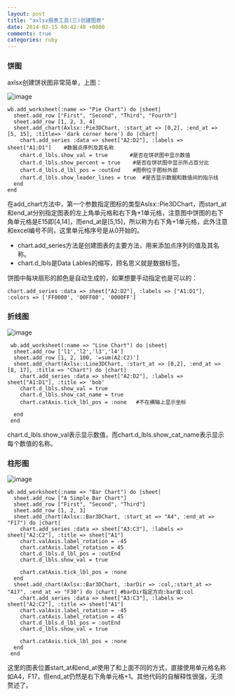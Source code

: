```yaml
---
layout: post
title: "axlsx报表工具(三)创建图表"
date: 2014-02-15 00:42:48 +0800
comments: true
categories: ruby
---
```


### 饼图

axlsx创建饼状图非常简单，上图：

![image](http://e.hiphotos.bdimg.com/album/s%3D550%3Bq%3D90%3Bc%3Dxiangce%2C100%2C100/sign=4ccd2d6c4334970a4373102aa5f1a0f5/fc1f4134970a304ec10145b9d3c8a786c9175c56.jpg?referer=ddc5668e5066d016270eab189c4c&x=.jpg)

<!-- more -->

	wb.add_worksheet(:name => "Pie Chart") do |sheet|
	  sheet.add_row ["First", "Second", "Third", "Fourth"]
	  sheet.add_row [1, 2, 3, 4]
	  sheet.add_chart(Axlsx::Pie3DChart, :start_at => [0,2], :end_at => [5, 15], :title=> 'dark corner here') do |chart|
	    chart.add_series :data => sheet["A2:D2"], :labels => sheet["A1:D1"]    #数据点序列及其名称
	    chart.d_lbls.show_val = true       #是否在饼状图中显示数值
	    chart.d_lbls.show_percent = true    #是否在饼状图中显示所占百分比
	    chart.d_lbls.d_lbl_pos = :outEnd    #图例位于图标外部
	    chart.d_lbls.show_leader_lines = true  #是否显示数据和数值间的指示线
	  end
	end

在add_chart方法中，第一个参数指定图标的类型Aslsx::Pie3DChart，而start_at和end_at分别指定图表的左上角单元格和右下角+1单元格，注意图中饼图的右下角单元格是E15即[4,14]，而end_at是[5,15]，所以称为右下角+1单元格，此外注意和excel编号不同，这里单元格序号是从0开始的。

* chart.add_series方法是创建图表的主要方法，用来添加点序列的值及其名称。
* chart.d_lbls是Data Lables的缩写，顾名思义就是数据标签。

饼图中每块扇形的颜色是自动生成的，如果想要手动指定也是可以的：

	chart.add_series :data => sheet["A2:D2"], :labels => ["A1:D1"], :colors => ['FF0000', '00FF00', '0000FF']

### 折线图

![image](http://c.hiphotos.bdimg.com/album/s%3D550%3Bq%3D90%3Bc%3Dxiangce%2C100%2C100/sign=7fd401bba586c9170c03523cf90601f2/d0c8a786c9177f3e8d17194e72cf3bc79f3d5656.jpg?referer=7d35047437fae6cd55a39e51924c&x=.jpg)

	 wb.add_worksheet(:name => "Line Chart") do |sheet|
	  sheet.add_row ['l1','l2','l3','l4']
	  sheet.add_row [1, 2, 100, '=sum(A2:C2)']
	  sheet.add_chart(Axlsx::Line3DChart, :start_at => [0,2], :end_at => [8, 17], :title => "Chart") do |chart|
	    chart.add_series :data => sheet["A2:D2"], :labels => sheet["A1:D1"], :title => 'bob'
	    chart.d_lbls.show_val = true
	    chart.d_lbls.show_cat_name = true
	    chart.catAxis.tick_lbl_pos = :none   #不在横轴上显示坐标
	
	  end
	 end

chart.d_lbls.show_val表示显示数值，而chart.d_lbls.show_cat_name表示显示每个数值的名称。

### 柱形图

![image](http://d.hiphotos.bdimg.com/album/s%3D550%3Bq%3D90%3Bc%3Dxiangce%2C100%2C100/sign=4cc5e74b1d30e924cba49c347c331f3b/29381f30e924b899e2cc837b6c061d950b7bf685.jpg?referer=473e18b979cb0a46dc35bf09329b&x=.jpg)

	wb.add_worksheet(:name => "Bar Chart") do |sheet|
	  sheet.add_row ["A Simple Bar Chart"]
	  sheet.add_row ["First", "Second", "Third"]
	  sheet.add_row [1, 2, 3]
	  sheet.add_chart(Axlsx::Bar3DChart, :start_at => "A4", :end_at => "F17") do |chart|
	    chart.add_series :data => sheet["A3:C3"], :labels => sheet["A2:C2"], :title => sheet["A1"]
	    chart.valAxis.label_rotation = -45
	    chart.catAxis.label_rotation = 45
	    chart.d_lbls.d_lbl_pos = :outEnd
	    chart.d_lbls.show_val = true
	
	    chart.catAxis.tick_lbl_pos = :none
	  end
	  sheet.add_chart(Axlsx::Bar3DChart, :barDir => :col,:start_at => "A17", :end_at => "F30") do |chart| #barDir指定方向:bar或:col
	    chart.add_series :data => sheet["A3:C3"], :labels => sheet["A2:C2"], :title => sheet["A1"]
	    chart.valAxis.label_rotation = -45
	    chart.catAxis.label_rotation = 45
	    chart.d_lbls.d_lbl_pos = :outEnd
	    chart.d_lbls.show_val = true
	
	    chart.catAxis.tick_lbl_pos = :none
	  end
	 end

这里的图表位置start_at和end_at使用了和上面不同的方式，直接使用单元格名称如A4，F17，但end_at仍然是右下角单元格+1。其他代码的自解释性很强，无须赘述了。